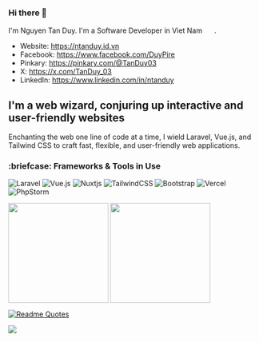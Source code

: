 ### Hi there 👋

I'm Nguyen Tan Duy. I'm a Software Developer in Viet Nam <img src="https://upload.wikimedia.org/wikipedia/commons/2/21/Flag_of_Vietnam.svg" width="20" height="15" />.

 - Website: https://ntanduy.id.vn
 - Facebook: https://www.facebook.com/DuyPire
 - Pinkary: https://pinkary.com/@TanDuy03
 - X: https://x.com/TanDuy_03
 - LinkedIn: https://www.linkedin.com/in/ntanduy

## I'm a web wizard, conjuring up interactive and user-friendly websites

Enchanting the web one line of code at a time, I wield Laravel, Vue.js, and Tailwind CSS to craft fast, flexible, and user-friendly web applications.

<h3>:briefcase: Frameworks & Tools in Use</h3>

![Laravel](https://img.shields.io/badge/laravel-%23FF2D20.svg?style=for-the-badge&logo=laravel&logoColor=white)
![Vue.js](https://img.shields.io/badge/vuejs-%2335495e.svg?style=for-the-badge&logo=vuedotjs&logoColor=%234FC08D)
![Nuxtjs](https://img.shields.io/badge/Nuxt-002E3B?style=for-the-badge&logo=nuxtdotjs&logoColor=#00DC82)
![TailwindCSS](https://img.shields.io/badge/tailwindcss-%2338B2AC.svg?style=for-the-badge&logo=tailwind-css&logoColor=white)
![Bootstrap](https://img.shields.io/badge/bootstrap-%238511FA.svg?style=for-the-badge&logo=bootstrap&logoColor=white)
![Vercel](https://img.shields.io/badge/vercel-%23000000.svg?style=for-the-badge&logo=vercel&logoColor=white)
![PhpStorm](https://img.shields.io/badge/phpstorm-143?style=for-the-badge&logo=phpstorm&logoColor=black&color=black&labelColor=darkorchid)

<p>
    <img height=200 align="center" src="https://github-readme-stats.vercel.app/api?username=TanDuy03" />
    <img height=200 align="center" src="https://github-readme-stats.vercel.app/api/top-langs?username=TanDuy03&layout=compact&langs_count=8&card_width=320" />
</p>

[![Readme Quotes](https://quotes-github-readme.vercel.app/api?type=horizontal&theme=dark&border=false)](https://github.com/TanDuy03/github-readme-quotes)

![](https://komarev.com/ghpvc/?username=TanDuy03&label=Visitors+Count&color=brightgreen)
